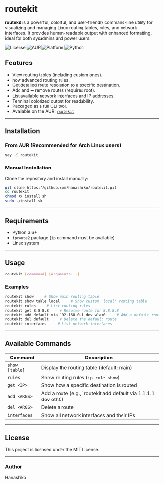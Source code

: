 # routekit

**routekit** is a powerful, colorful, and user-friendly command-line utility for visualizing and managing Linux routing tables, rules, and network interfaces. It provides human-readable output with enhanced formatting, ideal for both sysadmins and power users.

![License](https://img.shields.io/github/license/hanashiko/routekit)
![AUR](https://img.shields.io/aur/version/routekit?color=blue)
![Platform](https://img.shields.io/badge/platform-Linux-green)
![Python](https://img.shields.io/badge/python-3.6%2B-blue)

## Features

- View routing tables (including custom ones).
- how advanced routing rules.
- Get detailed route resolution to a specific destination.
- Add and ➖ remove routes (requires root).
- List available network interfaces and IP addresses.
- Terminal colorized output for readability.
- Packaged as a full CLI tool.
- Available on the AUR: [`routekit`](https://aur.archlinux.org/packages/routekit)

---

## Installation

### From AUR (Recommended for Arch Linux users)

```bash
yay -S routekit
```

### Manual Installation

Clone the repository and install manually:
```bash
git clone https://github.com/hanashiko/routekit.git
cd routekit
chmod +x install.sh
sudo ./install.sh
```

---

## Requirements

- Python 3.6+
- `iproute2` package (`ip` command must be available)
- Linux system

---

## Usage

```bash
routekit [commmand] [arguments...]
```

### Examples

```bash
routekit show     # Show main routing table
routekit show table local     # Show custom 'local' routing table
routekit rules     # List routing rules
routekit get 8.8.8.8     # Resolve route for 8.8.8.8
routekit add default via 192.168.0.1 dev wlan0     # Add a default route
routekit del default     # Delete the default route
routekit interfaces     # List network interfaces
```

---

## Available Commands

| Command | Description |
|---------|-------------|
| `show [table]` | Display the routing table (default: main) |
| `rules` | Show routing rules (`ip rule show`) | 
| `get <IP>` | Show how a specific destination is routed |
| `add <ARGS>` | Add a route (e.g., `routekit add default via 1.1.1.1 dev eth0) |
| `del <ARGS>` | Delete a route |
| `interfaces` | Show all network interfaces and their IPs |

---

## License

This project is licensed under the MIT License.

---

### Author

Hanashiko